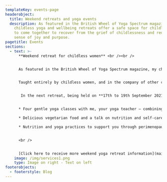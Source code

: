 ```yaml
---
templateKey: events-page
headerobject:
  title: Weekend retreats and yoga events
  description: As featured in the British Wheel of Yoga Spectrum magazine, my
    childless yoga and wellbeing retreats offer a safe space for childless women
    to come together to recover from the grief of childlessness and rediscover a
    sense of joy and purpose.
pagetitle: Events
sections:
  - text: >-
      **Weekend retreat for childless women** <br /><br />


      As featured in the British Wheel of Yoga Spectrum magazine, my childless yoga and wellbeing retreats offer a safe space for childless women to come together to recover from the grief of childlessness and rediscover a sense of joy and purpose.<br /><br />


      Taught entirely by childless women, and in the company of other childless women, you will be nurtured body and soul in the beautiful setting of The Abbey, Sutton Courtenay, Oxfordshire.<br /><br />


       In the next retreat, being held on **17th to 19th September 2021**, I will be teaming up with Nina Galley, nutritional therapist at nourishigspace.co.uk. The weekend of healing and rejuvenation includes:<br /><br />


      * Four gentle yoga classes with me, your yoga teacher – combining pranayama (breathwork), relaxation and meditation.

      * Delicious vegetarian food and a talk on nutrition and self-care.

      * Nutrition and yoga practices to support you through perimenopause and beyond


      <br />


      [Click here to receive more weekend yoga retreat information](mailto:ButterflyandBeyond@outlook.com?subject=Weekend%20yoga%20retreat%20info)
    image: /img/services1.png
    type: Image on right - Text on left
footerobjects:
  - footerstyle: Blog
---
```

